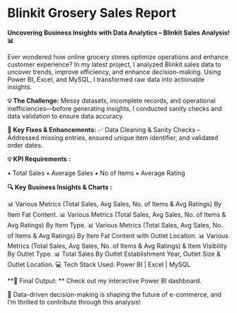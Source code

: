 # Blinkit Grosery Sales Report

**Uncovering Business Insights with Data Analytics – Blinkit Sales Analysis! 📊**

Ever wondered how online grocery stores optimize operations and enhance customer experience? In my latest project, I analyzed Blinkit sales data to uncover trends, improve efficiency, and enhance decision-making. Using Power BI, Excel, and MySQL, I transformed raw data into actionable insights.

**💡 The Challenge:**
Messy datasets, incomplete records, and operational inefficiencies—before generating insights, I conducted sanity checks and data validation to ensure data accuracy.

**📌 Key Fixes & Enhancements:**
✅ Data Cleaning & Sanity Checks – Addressed missing entries, ensured unique item identifier, and validated order dates.

**💡 KPI Requirements :**

▪️ Total Sales 
▪️ Average Sales
▪️ No of Items 
▪️ Average Rating

**🔍 Key Business Insights & Charts :**

📊 Various Metrics (Total Sales, Avg Sales, No. of Items & Avg Ratings) By Item Fat Content. 
📊 Various Metrics (Total Sales, Avg Sales, No. of Items & Avg Ratings) By Item Type.
📊 Various Metrics (Total Sales, Avg Sales, No. of Items & Avg Ratings) By Item Fat Content with Outlet Location. 
📊 Various Metrics (Total Sales, Avg Sales, No. of Items & Avg Ratings) & Item Visibility By Outlet Type. 
📊 Total Sales By Outlet Establishment Year, Outlet Size & Outlet Location.
💻 Tech Stack Used: Power BI | Excel | MySQL

**🎥 Final Output: **
Check out my interactive Power BI dashboard.

🚀 Data-driven decision-making is shaping the future of e-commerce, and I’m thrilled to contribute through this analysis!
